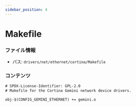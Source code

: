 ```yaml
---
sidebar_position: 4
---
```

# Makefile

### ファイル情報

- パス: `drivers/net/ethernet/cortina/Makefile`

### コンテンツ

```txt
# SPDX-License-Identifier: GPL-2.0
# Makefile for the Cortina Gemini network device drivers.

obj-$(CONFIG_GEMINI_ETHERNET) += gemini.o

```
